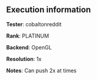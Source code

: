 ## Execution information


**Tester**: cobaltonreddit

**Rank**: PLATINUM

**Backend**: OpenGL

**Resolution**: 1x

**Notes**: Can push 2x at times